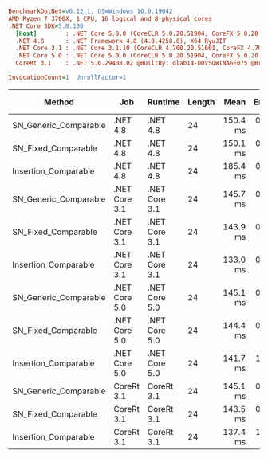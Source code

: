 ``` ini

BenchmarkDotNet=v0.12.1, OS=Windows 10.0.19042
AMD Ryzen 7 3700X, 1 CPU, 16 logical and 8 physical cores
.NET Core SDK=5.0.100
  [Host]        : .NET Core 5.0.0 (CoreCLR 5.0.20.51904, CoreFX 5.0.20.51904), X64 RyuJIT
  .NET 4.8      : .NET Framework 4.8 (4.8.4250.0), X64 RyuJIT
  .NET Core 3.1 : .NET Core 3.1.10 (CoreCLR 4.700.20.51601, CoreFX 4.700.20.51901), X64 RyuJIT
  .NET Core 5.0 : .NET Core 5.0.0 (CoreCLR 5.0.20.51904, CoreFX 5.0.20.51904), X64 RyuJIT
  CoreRt 3.1    : .NET 5.0.29408.02 @BuiltBy: dlab14-DDVSOWINAGE075 @Branch: master @Commit: 4ce1c21ac0d4d1a3b7f7a548214966f69ac9f199, X64 AOT

InvocationCount=1  UnrollFactor=1  

```
|                Method |           Job |       Runtime | Length |     Mean |   Error |  StdDev | Gen 0 | Gen 1 | Gen 2 | Allocated |
|---------------------- |-------------- |-------------- |------- |---------:|--------:|--------:|------:|------:|------:|----------:|
| SN_Generic_Comparable |      .NET 4.8 |      .NET 4.8 |     24 | 150.4 ms | 0.59 ms | 0.55 ms |     - |     - |     - |         - |
|   SN_Fixed_Comparable |      .NET 4.8 |      .NET 4.8 |     24 | 150.1 ms | 0.47 ms | 0.44 ms |     - |     - |     - |         - |
|  Insertion_Comparable |      .NET 4.8 |      .NET 4.8 |     24 | 185.4 ms | 0.53 ms | 0.49 ms |     - |     - |     - |         - |
| SN_Generic_Comparable | .NET Core 3.1 | .NET Core 3.1 |     24 | 145.7 ms | 0.44 ms | 0.41 ms |     - |     - |     - |         - |
|   SN_Fixed_Comparable | .NET Core 3.1 | .NET Core 3.1 |     24 | 143.9 ms | 0.36 ms | 0.34 ms |     - |     - |     - |         - |
|  Insertion_Comparable | .NET Core 3.1 | .NET Core 3.1 |     24 | 133.0 ms | 0.48 ms | 0.45 ms |     - |     - |     - |         - |
| SN_Generic_Comparable | .NET Core 5.0 | .NET Core 5.0 |     24 | 145.1 ms | 0.21 ms | 0.18 ms |     - |     - |     - |         - |
|   SN_Fixed_Comparable | .NET Core 5.0 | .NET Core 5.0 |     24 | 144.4 ms | 0.24 ms | 0.21 ms |     - |     - |     - |         - |
|  Insertion_Comparable | .NET Core 5.0 | .NET Core 5.0 |     24 | 141.7 ms | 1.69 ms | 1.58 ms |     - |     - |     - |         - |
| SN_Generic_Comparable |    CoreRt 3.1 |    CoreRt 3.1 |     24 | 145.1 ms | 0.17 ms | 0.14 ms |     - |     - |     - |         - |
|   SN_Fixed_Comparable |    CoreRt 3.1 |    CoreRt 3.1 |     24 | 143.5 ms | 0.20 ms | 0.17 ms |     - |     - |     - |         - |
|  Insertion_Comparable |    CoreRt 3.1 |    CoreRt 3.1 |     24 | 137.4 ms | 1.70 ms | 1.51 ms |     - |     - |     - |         - |

